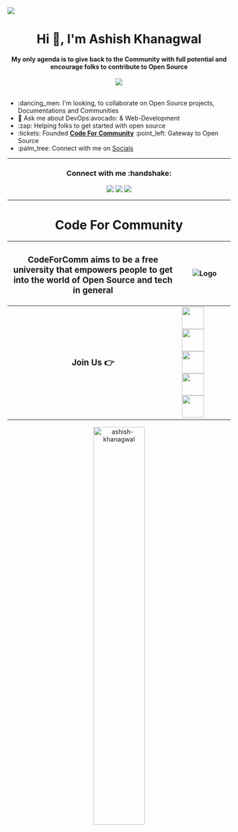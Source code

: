 <a href="https://t.co/fEjySoMSSC"><img src="https://user-images.githubusercontent.com/75534912/200158239-ff1d3a5d-16c3-44d3-a585-aa7fa5df01f8.png"></a>

<h1 align="center">Hi 👋, I'm Ashish Khanagwal</h1>
<div align="center">
   <h4> My only agenda is to give back to the <b>Community</b> with full potential and encourage folks to contribute to <b>Open Source</b></h4>   <img src="https://badges.frapsoft.com/os/v1/open-source.svg?v=103"/>
</div>
<br>
<ul>
    <li>:dancing_men: I'm looking, to collaborate on Open Source projects, Documentations and Communities</li>
    <li>💬 Ask me about DevOps:avocado:	& Web-Development</li>
    <li>:zap: Helping folks to get started with open source</li>
    <li>:tickets: Founded <a href="https://twitter.com/codeforcomm"/><b>Code For Community</b><a> :point_left: Gateway to Open Source</li>
    <li>:palm_tree: Connect with me on <a href="https://ashishkhanagwal.bio.link/">Socials</a> </li>
</ul>
<hr>

<h3 align="center"><b>Connect with me</b> :handshake:</h3>

<div align="center">
<a href="https://twitter.com/iashishkhangwal"> <img src="https://img.shields.io/badge/Twitter-%231DA1F2.svg?style=for-the-badge&logo=Twitter&logoColor=white"/><a>
<a href="https://www.linkedin.com/in/ashish-khanagwal-890326213/"><img src="https://img.shields.io/badge/linkedin-%230077B5.svg?style=for-the-badge&logo=linkedin&logoColor=white"/></a>
<a href="https://ashishkhanagwal.bio.link/"><img src="https://img.shields.io/badge/linktree-39E09B?style=for-the-badge&logo=linktree&logoColor=white"/></a>
</div>
    
<hr>

<h1 align="center">Code For Community</h1>
   
| <h3>CodeForComm aims to be a free university that empowers people to get into the world of Open Source and tech in general</h3> |![Logo](https://user-images.githubusercontent.com/75534912/200158975-f311dd29-7a2b-4362-a903-8e35914e5994.png) |
|---------------------------------------------------------------------------------------------------------------------------------|----------------------------------------------------------------------------------------------------------------|
| <h3 align="center">Join Us 👉</h3> | <a href="https://discord.gg/AfYcurdCd3"/><img width="50" src="https://user-images.githubusercontent.com/75534912/194477503-bbe7bdfe-e461-4665-a344-a280f4534c5c.svg"/></a>  <a href="https://www.youtube.com/channel/UCVf21xKA03kpAzKPxsLyjJw"/><img width="50" src="https://user-images.githubusercontent.com/75534912/194476745-174cd194-446d-48c1-8130-f2e84cfae65c.png"/></a>  <a href="https://twitter.com/codeforcomm"/><img width="50" src="https://user-images.githubusercontent.com/75534912/194480589-d68b2906-df67-4e57-884c-8bff5ff79898.png"/></a> <a href="https://github.com/Code-For-Comm"/><img width="50" src="https://user-images.githubusercontent.com/75534912/200168754-8014f3b2-15c3-4b2c-ad8d-381ed10d1295.png"/></a> <a href="https://www.linkedin.com/company/86819965/"/><img width="50" src="https://user-images.githubusercontent.com/75534912/200168790-e55595f6-ab19-4267-b812-af8238e7765c.png"/></a> |

<p align="center">
<img width=48% src="https://github-readme-streak-stats.herokuapp.com/?user=ashish-khanagwal&theme=tokyonight" alt="ashish-khanagwal" />
</p>
